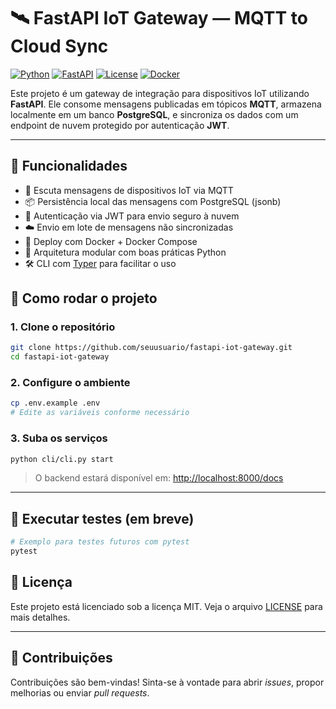 # 🛰️ FastAPI IoT Gateway — MQTT to Cloud Sync

[![Python](https://img.shields.io/badge/python-3.11+-blue.svg)](https://www.python.org/)
[![FastAPI](https://img.shields.io/badge/fastapi-%3E=0.95.0-teal.svg)](https://fastapi.tiangolo.com/)
[![License](https://img.shields.io/github/license/uaipy/uaipy-local-engine)](LICENSE)
[![Docker](https://img.shields.io/badge/docker-ready-blue.svg)](https://www.docker.com/)

Este projeto é um gateway de integração para dispositivos IoT utilizando **FastAPI**. Ele consome mensagens publicadas em tópicos **MQTT**, armazena localmente em um banco **PostgreSQL**, e sincroniza os dados com um endpoint de nuvem protegido por autenticação **JWT**.

---

## 🧩 Funcionalidades

- 🔌 Escuta mensagens de dispositivos IoT via MQTT
- 📦 Persistência local das mensagens com PostgreSQL (jsonb)
- 🔐 Autenticação via JWT para envio seguro à nuvem
- ☁️ Envio em lote de mensagens não sincronizadas
- 🐳 Deploy com Docker + Docker Compose
- 🧠 Arquitetura modular com boas práticas Python
- 🛠️ CLI com [Typer](https://typer.tiangolo.com/) para facilitar o uso


## 🚀 Como rodar o projeto

### 1. Clone o repositório

```bash
git clone https://github.com/seuusuario/fastapi-iot-gateway.git
cd fastapi-iot-gateway
```

### 2. Configure o ambiente

```bash
cp .env.example .env
# Edite as variáveis conforme necessário
```

### 3. Suba os serviços

```bash
python cli/cli.py start
```

> O backend estará disponível em: [http://localhost:8000/docs](http://localhost:8000/docs)

---

## 🧪 Executar testes (em breve)

```bash
# Exemplo para testes futuros com pytest
pytest
```


## 📄 Licença

Este projeto está licenciado sob a licença MIT. Veja o arquivo [LICENSE](LICENSE) para mais detalhes.

---

## 🤝 Contribuições

Contribuições são bem-vindas! Sinta-se à vontade para abrir _issues_, propor melhorias ou enviar _pull requests_.